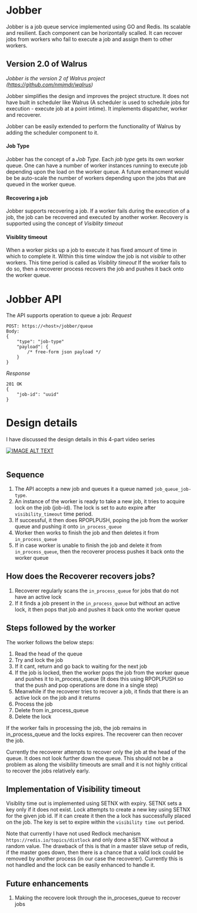 # Jobber

Jobber is a job queue service implemented using GO and Redis. Its scalable and resilient. Each component can be horizontally scalled. It can recover jobs from workers who fail to execute a job and assign them to other workers.

## Version 2.0 of Walrus
_Jobber is the version 2 of Walrus project (https://github.com/nmjmdr/walrus)_

Jobber simplifies the design and improves the project structure.
It does not have built in scheduler like Walrus (A scheduler is used to schedule jobs for execution - execute job at a point intime).  It implements dispatcher, worker and recoverer.

Jobber can be easily extended to perform the functionality of Walrus by adding the scheduler component to it.


#### Job Type
Jobber has the concept of a _Job Type_. Each _job type_ gets its own worker queue. One can have a number of worker instances running to execute job depending upon the load on the worker queue. A future enhancment would be be auto-scale the number of workers depending upon the jobs that are queued in the worker queue.

#### Recovering a job
Jobber supports recovering a job. If a worker fails during the execution of a job, the job can be recovered and executed by another worker. 
Recovery is supported using the concept of _Visiblity timeout_

#### Visiblity timeout
When a worker picks up a job to execute it has fixed amount of time in which to complete it. Within this time window the job is not _visible_ to other workers. This time period is called as _Visiblity timeout_
If the worker fails to do so, then a recoverer process recovers the job and pushes it back onto the worker queue.

# Jobber API
The API supports operation to queue a job:
_Request_
```
POST: https://<host>/jobber/queue
Body:
{
    "type": "job-type"
    "payload": { 
        /* free-form json payload */
    }
}
```
_Response_
```
201 OK
{
    "job-id": "uuid"
}
```

# Design details
I have discussed the design details in this 4-part video series


[![IMAGE ALT TEXT](http://img.youtube.com/vi/1w_v3yG68B8/0.jpg)](https://www.youtube.com/watch?v=kOWTX1q8G10&list=PLnc-9WSlJzpdz3ioLSbAm4dHQ5DqdojPS&ab_channel=paperandpen-softwaredesign "Design of faulet tolerant Job queue - Jobber")

```

```

## Sequence
1. The API accepts a new job and queues it a queue named `job_queue_job-type`. 
2. An instance of the worker is ready to take a new job, it tries to acquire lock on the job (job-id). The lock is set to auto expire after `visibility_timeout` time period.
3. If successful, it then does RPOPLPUSH, poping the job from the worker queue and pushing it onto `in_process_queue`
4. Worker then works to finish the job and then deletes it from `in_process_queue`
5. If in case worker is unable to finish the job and delete it from `in_process_queue`, then the recoverer process pushes it back onto the worker queue

## How does the Recoverer recovers jobs?
1. Recoverer regularly scans the `in_process_queue` for jobs that do not have an active lock 
2. If it finds a job present in the `in_process_queue` but without an active lock, it then pops that job and pushes it back onto the worker queue

## Steps followed by the worker
The worker follows the below steps:

1. Read the head of the queue
2. Try and lock the job
3. If it cant, return and go back to waiting for the next job
4. If the job is locked, then the worker pops the job from the worker queue and pushes it to in_process_queue (It does this using RPOPLPUSH so that the push and pop operations are done in a single step)
5. Meanwhile if the recoverer tries to recover a job, it finds that there is an active lock on the job and it returns
6. Process the job
7. Delete from in_process_queue
8. Delete the lock

If the worker fails in processing the job, the job remains in in_process_queue and the locks expires. The recoverer can then recover the job. 

Currently the recoverer attempts to recover only the job at the head of the queue. It does not look further down the queue. This should not be a problem as along the visibility timeouts are small and it is not highly critical to recover the jobs relatively early.

## Implementation of Visibility timeout
Visiblity time out is implemented using SETNX with expiry. SETNX sets a key only if it does not exist. Lock attempts to create a new key using SETNX for the given job id. If it can create it then the a lock has successfully placed on the job. The key is set to expire within the `visibility time out` period.

Note that currently I have not used Redlock mechanism `https://redis.io/topics/distlock` and only done a SETNX without a random value. The drawback of this is that in a master slave setup of redis, if the master goes down, then there is a chance that a valid lock could be removed by another process (in our case the recoverer). 
Currently this is not handled and the lock can be easily enhanced to handle it.

## Future enhancements
1. Making the recovere look through the in_proceses_queue to recover jobs
